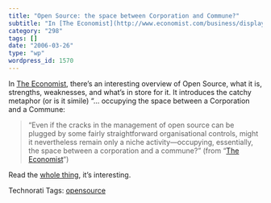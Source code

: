 ```yaml
---
title: "Open Source: the space between Corporation and Commune?"
subtitle: "In [The Economist](http://www.economist.com/business/displaystory.cfm?story_id=5624944), there’s an ..."
category: "298"
tags: []
date: "2006-03-26"
type: "wp"
wordpress_id: 1570
---
```

In [The Economist](http://www.economist.com/business/displaystory.cfm?story_id=5624944), there’s an interesting overview of Open Source, what it is, strengths, weaknesses, and what’s in store for it. It introduces the catchy metaphor (or is it simile) “… occupying the space between a Corporation and a Commune:

> “Even if the cracks in the management of open source can be plugged by some fairly straightforward organisational controls, might it nevertheless remain only a niche activity—occupying, essentially, the space between a corporation and a commune?” (from “[The Economist](http://www.economist.com/business/displaystory.cfm?story_id=5624944)“)

Read the [whole thing](http://www.economist.com/business/displaystory.cfm?story_id=5624944), it’s interesting.

Technorati Tags: [opensource](http://www.technorati.com/tag/opensource)